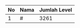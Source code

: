 | No | Nama            | Jumlah Level |
|----|-----------------|--------------|
| 1  | #    |    3261        |
